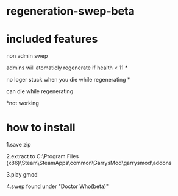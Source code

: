 regeneration-swep-beta
======================
included features
==================
non admin swep 

admins will atomaticly regenerate if health < 11 *

no loger stuck when you die while regenerating *

can die while regenerating

*not working

how to install
==============
1.save zip

2.extract to C:\Program Files (x86)\Steam\SteamApps\common\GarrysMod\garrysmod\addons

3.play gmod

4.swep found under "Doctor Who(beta)"
